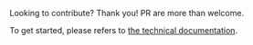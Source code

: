Looking to contribute? Thank you! PR are more than welcome.

To get started, please refers to [the technical documentation](https://docs.onyxia.sh/contributing).
